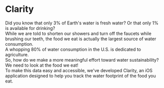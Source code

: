 # Clarity
Did you know that only 3% of Earth's water is fresh water? Or that only 1% is available for drinking? <br>
While we are told to shorten our showers and turn off the faucets while brushing our teeth, the food we eat is actually the largest source of water consumption.
<br>
A whopping 80% of water consumption in the U.S. is dedicated to agriculture. 
<br>
So, how do we make a more meaningful effort toward water sustainability? We need to look at the food we eat!
<br>
To make this data easy and accessible, we've developed Clarity, an iOS application designed to help you track the water footprint of the food you eat.
